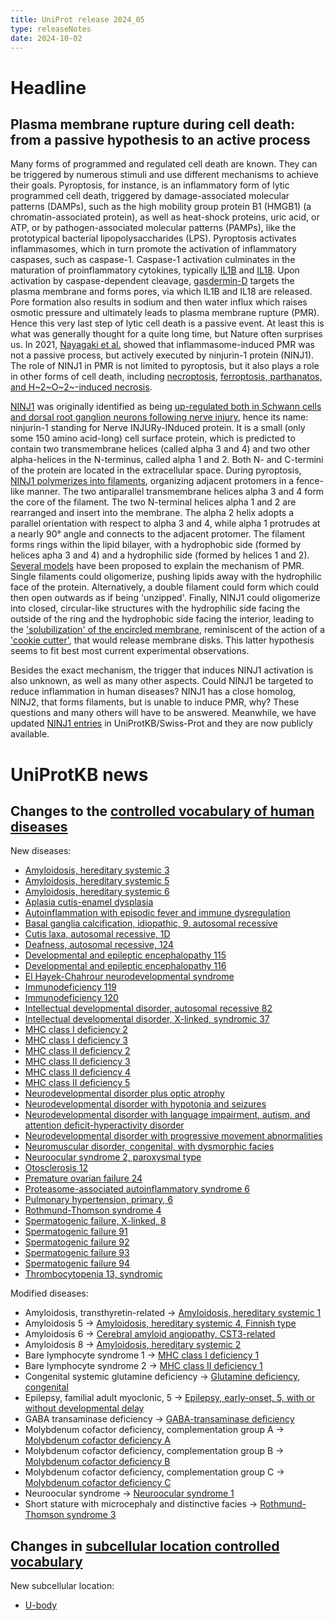 ```yaml
---
title: UniProt release 2024_05
type: releaseNotes
date: 2024-10-02
---
```


# Headline

## Plasma membrane rupture during cell death: from a passive hypothesis to an active process

Many forms of programmed and regulated cell death are known. They can be triggered by numerous stimuli and use different mechanisms to achieve their goals. Pyroptosis, for instance, is an inflammatory form of lytic programmed cell death, triggered by damage-associated molecular patterns (DAMPs), such as the high mobility group protein B1 (HMGB1) (a chromatin-associated protein), as well as heat-shock proteins, uric acid, or ATP, or by pathogen-associated molecular patterns (PAMPs), like the prototypical bacterial lipopolysaccharides (LPS). Pyroptosis activates inflammasomes, which in turn promote the activation of inflammatory caspases, such as caspase-1. Caspase-1 activation culminates in the maturation of proinflammatory cytokines, typically [IL1B](https://www.uniprot.org/uniprotkb/?query=gene:il1B<ins>taxonomy_name:mammalia) and [IL18](https://www.uniprot.org/uniprotkb/?query=gene:il18</ins>taxonomy_name:mammalia). Upon activation by caspase-dependent cleavage, [gasdermin-D](https://www.uniprot.org/uniprotkb/?query=gene:GSDMD+taxonomy_name:mammalia) targets the plasma membrane and forms pores, via which IL1B and IL18 are released. Pore formation also results in sodium and then water influx which raises osmotic pressure and ultimately leads to plasma membrane rupture (PMR). Hence this very last step of lytic cell death is a passive event. At least this is what was generally thought for a quite long time, but Nature often surprises us. In 2021, [Nayagaki et al.](https://pubmed.ncbi.nlm.nih.gov/33472215/) showed that inflammasome-induced PMR was not a passive process, but actively executed by ninjurin-1 protein (NINJ1). The role of NINJ1 in PMR is not limited to pyroptosis, but it also plays a role in other forms of cell death, including [necroptosis](https://pubmed.ncbi.nlm.nih.gov/33472215/), [ferroptosis, parthanatos, and H~2~O~2~-induced necrosis](https://pubmed.ncbi.nlm.nih.gov/37980412,38396301).

[NINJ1](https://www.uniprot.org/uniprotkb/?query=gene:ninj1+taxonomy_name:vertebrata) was originally identified as being [up-regulated both in Schwann cells and dorsal root ganglion neurons following nerve injury](https://pubmed.ncbi.nlm.nih.gov/8780658,9261151), hence its name: ninjurin-1 standing for Nerve INJURy-INduced protein. It is a small (only some 150 amino acid-long) cell surface protein, which is predicted to contain two transmembrane helices (called alpha 3 and 4) and two other alpha-helices in the N-terminus, called alpha 1 and 2. Both N- and C-termini of the protein are located in the extracellular space. During pyroptosis, [NINJ1 polymerizes into filaments](https://pubmed.ncbi.nlm.nih.gov/37198476,38614101), organizing adjacent protomers in a fence-like manner. The two antiparallel transmembrane helices alpha 3 and 4 form the core of the filament. The two N-terminal helices alpha 1 and 2 are rearranged and insert into the membrane. The alpha 2 helix adopts a parallel orientation with respect to alpha 3 and 4, while alpha 1 protrudes at a nearly 90° angle and connects to the adjacent protomer. The filament forms rings within the lipid bilayer, with a hydrophobic side (formed by helices apha 3 and 4) and a hydrophilic side (formed by helices 1 and 2). [Several models](https://pubmed.ncbi.nlm.nih.gov/38906725/) have been proposed to explain the mechanism of PMR. Single filaments could oligomerize, pushing lipids away with the hydrophilic face of the protein. Alternatively, a double filament could form which could then open outwards as if being 'unzipped'. Finally, NINJ1 could oligomerize into closed, circular-like structures with the hydrophilic side facing the outside of the ring and the hydrophobic side facing the interior, leading to the ['solubilization' of the encircled membrane](https://www.biorxiv.org/content/10.1101/2023.05.31.543175v1), reminiscent of the action of a ['cookie cutter'](https://pubmed.ncbi.nlm.nih.gov/38614101/), that would release membrane disks. This latter hypothesis seems to fit best most current experimental observations.

Besides the exact mechanism, the trigger that induces NINJ1 activation is also unknown, as well as many other aspects. Could NINJ1 be targeted to reduce inflammation in human diseases? NINJ1 has a close homolog, NINJ2, that forms filaments, but is unable to induce PMR, why? These questions and many others will have to be answered. Meanwhile, we have updated [NINJ1 entries](https://www.uniprot.org/uniprotkb/?query=gene:ninj1+taxonomy_name:vertebrata) in UniProtKB/Swiss-Prot and they are now publicly available.

# UniProtKB news

## Changes to the [controlled vocabulary of human diseases](https://ftp.uniprot.org/pub/databases/uniprot/current_release/knowledgebase/complete/docs/humdisease)

New diseases:

* [Amyloidosis, hereditary systemic 3](https://www.uniprot.org/diseases/DI-06894)
* [Amyloidosis, hereditary systemic 5](https://www.uniprot.org/diseases/DI-06895)
* [Amyloidosis, hereditary systemic 6](https://www.uniprot.org/diseases/DI-06896)
* [Aplasia cutis-enamel dysplasia](https://www.uniprot.org/diseases/DI-06886)
* [Autoinflammation with episodic fever and immune dysregulation](https://www.uniprot.org/diseases/DI-06889)
* [Basal ganglia calcification, idiopathic, 9, autosomal recessive](https://www.uniprot.org/diseases/DI-06885)
* [Cutis laxa, autosomal recessive, 1D](https://www.uniprot.org/diseases/DI-06874)
* [Deafness, autosomal recessive, 124](https://www.uniprot.org/diseases/DI-06888)
* [Developmental and epileptic encephalopathy 115](https://www.uniprot.org/diseases/DI-06882)
* [Developmental and epileptic encephalopathy 116](https://www.uniprot.org/diseases/DI-06891)
* [El Hayek-Chahrour neurodevelopmental syndrome](https://www.uniprot.org/diseases/DI-06902)
* [Immunodeficiency 119](https://www.uniprot.org/diseases/DI-06903)
* [Immunodeficiency 120](https://www.uniprot.org/diseases/DI-06904)
* [Intellectual developmental disorder, autosomal recessive 82](https://www.uniprot.org/diseases/DI-06876)
* [Intellectual developmental disorder, X-linked, syndromic 37](https://www.uniprot.org/diseases/DI-06875)
* [MHC class I deficiency 2](https://www.uniprot.org/diseases/DI-06899)
* [MHC class I deficiency 3](https://www.uniprot.org/diseases/DI-06900)
* [MHC class II deficiency 2](https://www.uniprot.org/diseases/DI-06905)
* [MHC class II deficiency 3](https://www.uniprot.org/diseases/DI-06906)
* [MHC class II deficiency 4](https://www.uniprot.org/diseases/DI-06908)
* [MHC class II deficiency 5](https://www.uniprot.org/diseases/DI-06907)
* [Neurodevelopmental disorder plus optic atrophy](https://www.uniprot.org/diseases/DI-06883)
* [Neurodevelopmental disorder with hypotonia and seizures](https://www.uniprot.org/diseases/DI-06887)
* [Neurodevelopmental disorder with language impairment, autism, and attention deficit-hyperactivity disorder](https://www.uniprot.org/diseases/DI-06881)
* [Neurodevelopmental disorder with progressive movement abnormalities](https://www.uniprot.org/diseases/DI-06884)
* [Neuromuscular disorder, congenital, with dysmorphic facies](https://www.uniprot.org/diseases/DI-06879)
* [Neuroocular syndrome 2, paroxysmal type](https://www.uniprot.org/diseases/DI-06892)
* [Otosclerosis 12](https://www.uniprot.org/diseases/DI-06878)
* [Premature ovarian failure 24](https://www.uniprot.org/diseases/DI-06897)
* [Proteasome-associated autoinflammatory syndrome 6](https://www.uniprot.org/diseases/DI-06890)
* [Pulmonary hypertension, primary, 6](https://www.uniprot.org/diseases/DI-06877)
* [Rothmund-Thomson syndrome 4](https://www.uniprot.org/diseases/DI-06901)
* [Spermatogenic failure, X-linked, 8](https://www.uniprot.org/diseases/DI-06893)
* [Spermatogenic failure 91](https://www.uniprot.org/diseases/DI-06898)
* [Spermatogenic failure 92](https://www.uniprot.org/diseases/DI-06909)
* [Spermatogenic failure 93](https://www.uniprot.org/diseases/DI-06910)
* [Spermatogenic failure 94](https://www.uniprot.org/diseases/DI-06911)
* [Thrombocytopenia 13, syndromic](https://www.uniprot.org/diseases/DI-06880)

Modified diseases:

* Amyloidosis, transthyretin-related -> [Amyloidosis, hereditary systemic 1](https://www.uniprot.org/diseases/DI-00100)
* Amyloidosis 5 -> [Amyloidosis, hereditary systemic 4, Finnish type](https://www.uniprot.org/diseases/DI-00101)
* Amyloidosis 6 -> [Cerebral amyloid angiopathy, CST3-related](https://www.uniprot.org/diseases/DI-00102)
* Amyloidosis 8 -> [Amyloidosis, hereditary systemic 2](https://www.uniprot.org/diseases/DI-00104)
* Bare lymphocyte syndrome 1 -> [MHC class I deficiency 1](https://www.uniprot.org/diseases/DI-00170)
* Bare lymphocyte syndrome 2 -> [MHC class II deficiency 1](https://www.uniprot.org/diseases/DI-00171)
* Congenital systemic glutamine deficiency -> [Glutamine deficiency, congenital](https://www.uniprot.org/diseases/DI-01420)
* Epilepsy, familial adult myoclonic, 5 -> [Epilepsy, early-onset, 5, with or without developmental delay](https://www.uniprot.org/diseases/DI-03870)
* GABA transaminase deficiency -> [GABA-transaminase deficiency](https://www.uniprot.org/diseases/DI-01641)
* Molybdenum cofactor deficiency, complementation group A -> [Molybdenum cofactor deficiency A](https://www.uniprot.org/diseases/DI-01989)
* Molybdenum cofactor deficiency, complementation group B -> [Molybdenum cofactor deficiency B](https://www.uniprot.org/diseases/DI-01990)
* Molybdenum cofactor deficiency, complementation group C -> [Molybdenum cofactor deficiency C](https://www.uniprot.org/diseases/DI-01991)
* Neuroocular syndrome -> [Neuroocular syndrome 1](https://www.uniprot.org/diseases/DI-06229)
* Short stature with microcephaly and distinctive facies -> [Rothmund-Thomson syndrome 3](https://www.uniprot.org/diseases/DI-04112)

## Changes in [subcellular location controlled vocabulary](https://ftp.uniprot.org/pub/databases/uniprot/current_release/knowledgebase/complete/docs/subcell)

New subcellular location:

* [U-body](https://www.uniprot.org/locations/SL-0553)
